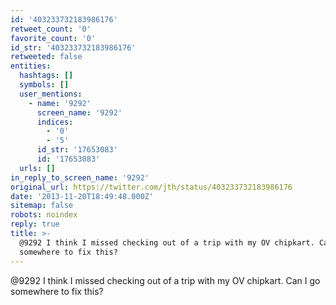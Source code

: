 ```yaml
---
id: '403233732183986176'
retweet_count: '0'
favorite_count: '0'
id_str: '403233732183986176'
retweeted: false
entities:
  hashtags: []
  symbols: []
  user_mentions:
    - name: '9292'
      screen_name: '9292'
      indices:
        - '0'
        - '5'
      id_str: '17653083'
      id: '17653083'
  urls: []
in_reply_to_screen_name: '9292'
original_url: https://twitter.com/jth/status/403233732183986176
date: '2013-11-20T18:49:48.000Z'
sitemap: false
robots: noindex
reply: true
title: >-
  @9292 I think I missed checking out of a trip with my OV chipkart. Can I go
  somewhere to fix this?
---
```


@9292 I think I missed checking out of a trip with my OV chipkart. Can I go somewhere to fix this?